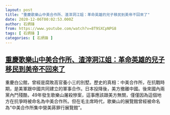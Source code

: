 ```yaml
---
layout: post
title: "重慶歌樂山中美合作所、渣滓洞江姐：革命英雄的兒子移民到美帝不回來了"
date: 2020-12-06T00:02:53.000Z
author: 石炳锋
from: https://www.youtube.com/watch?v=8T9SXCpNPG8
tags: [ 石炳锋 ]
categories: [ 石炳锋 ]
---
```

<!--1607212973000-->
[重慶歌樂山中美合作所、渣滓洞江姐：革命英雄的兒子移民到美帝不回來了](https://www.youtube.com/watch?v=8T9SXCpNPG8)
------

<div>
重慶白公館，曾經是腐敗高官養小三的別墅。歷史的真相：中美合作所，在抗戰時期，是美軍跟中國共同建立的軍事合作。日本投降後，美方撤離中國。後來國內兩黨內鬥殘酷，49年發生歌樂山屠殺慘案，這事應該跟美方無關，僅僅因為這個地方在抗爭時被命名為中美合作所。但在毛主席時代，歌樂山的展覽館曾經被命名為“中美合作所集中營美蔣罪行展覽館”。
</div>
